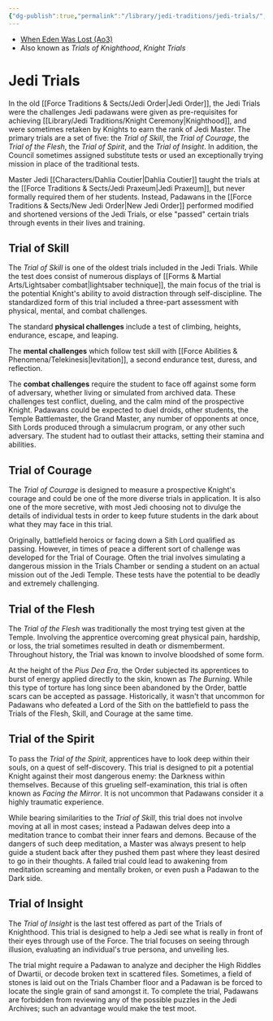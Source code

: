 ```yaml
---
{"dg-publish":true,"permalink":"/library/jedi-traditions/jedi-trials/","noteIcon":"saber1"}
---
```


- [When Eden Was Lost (Ao3)](https://archiveofourown.org/works/19334440/chapters/45992584)
- Also known as *Trials of Knighthood*, *Knight Trials*
# Jedi Trials
In the old [[Force Traditions & Sects/Jedi Order\|Jedi Order]], the Jedi Trials were the challenges Jedi padawans were given as pre-requisites for achieving [[Library/Jedi Traditions/Knight Ceremony\|Knighthood]], and were sometimes retaken by Knights to earn the rank of Jedi Master. The primary trials are a set of five: the *Trial of Skill*, the *Trial of Courage*, the *Trial of the Flesh*, the *Trial of Spirit*, and the *Trial of Insight*. In addition, the Council sometimes assigned substitute tests or used an exceptionally trying mission in place of the traditional tests. 

Master Jedi [[Characters/Dahlia Coutier\|Dahlia Coutier]] taught the trials at the [[Force Traditions & Sects/Jedi Praxeum\|Jedi Praxeum]], but never formally required them of her students. Instead, Padawans in the [[Force Traditions & Sects/New Jedi Order\|New Jedi Order]] performed modified and shortened versions of the Jedi Trials, or else "passed" certain trials through events in their lives and training.
## Trial of Skill
The *Trial of Skill* is one of the oldest trials included in the Jedi Trials. While the test does consist of numerous displays of [[Forms & Martial Arts/Lightsaber combat\|lightsaber technique]], the main focus of the trial is the potential Knight's ability to avoid distraction through self-discipline. The standardized form of this trial included a three-part assessment with physical, mental, and combat challenges.

The standard **physical challenges** include a test of climbing, heights, endurance, escape, and leaping. 

The **mental challenges** which follow test skill with [[Force Abilities & Phenomena/Telekinesis\|levitation]], a second endurance test, duress, and reflection. 

The **combat challenges** require the student to face off against some form of adversary, whether living or simulated from archived data. These challenges test conflict, dueling, and the calm mind of the prospective Knight. Padawans could be expected to duel droids, other students, the Temple Battlemaster, the Grand Master, any number of opponents at once, Sith Lords produced through a simulacrum program, or any other such adversary. The student had to outlast their attacks, setting their stamina and abilities.
## Trial of Courage
The *Trial of Courage* is designed to measure a prospective Knight's courage and could be one of the more diverse trials in application. It is also one of the more secretive, with most Jedi choosing not to divulge the details of individual tests in order to keep future students in the dark about what they may face in this trial.

Originally, battlefield heroics or facing down a Sith Lord qualified as passing. However, in times of peace a different sort of challenge was developed for the Trial of Courage. Often the trial involves simulating a dangerous mission in the Trials Chamber or sending a student on an actual mission out of the Jedi Temple. These tests have the potential to be deadly and extremely challenging.
## Trial of the Flesh
The *Trial of the Flesh* was traditionally the most trying test given at the Temple. Involving the apprentice overcoming great physical pain, hardship, or loss, the trial sometimes resulted in death or dismemberment. Throughout history, the Trial was known to involve bloodshed of some form. 

At the height of the *Pius Dea Era*, the Order subjected its apprentices to burst of energy applied directly to the skin, known as *The Burning*. While this type of torture has long since been abandoned by the Order, battle scars can be accepted as passage. Historically, it wasn't that uncommon for Padawans who defeated a Lord of the Sith on the battlefield to pass the Trials of the Flesh, Skill, and Courage at the same time.
## Trial of the Spirit
To pass the *Trial of the Spirit*, apprentices have to look deep within their souls, on a quest of self-discovery. This trial is designed to pit a potential Knight against their most dangerous enemy: the Darkness within themselves. Because of this grueling self-examination, this trial is often known as *Facing the Mirror*. It is not uncommon that Padawans consider it a highly traumatic experience.

While bearing similarities to the *Trial of Skill*, this trial does not involve moving at all in most cases; instead a Padawan delves deep into a meditation trance to combat their inner fears and demons. Because of the dangers of such deep meditation, a Master was always present to help guide a student back after they pushed them past where they least desired to go in their thoughts. A failed trial could lead to awakening from meditation screaming and mentally broken, or even push a Padawan to the Dark side.
## Trial of Insight
The *Trial of Insight* is the last test offered as part of the Trials of Knighthood. This trial is designed to help a Jedi see what is really in front of their eyes through use of the Force. The trial focuses on seeing through illusion, evaluating an individual's true persona, and unveiling lies. 

The trial might require a Padawan to analyze and decipher the High Riddles of Dwartii, or decode broken text in scattered files. Sometimes, a field of stones is laid out on the Trials Chamber floor and a Padawan is be forced to locate the single grain of sand amongst it. To complete the trial, Padawans are forbidden from reviewing any of the possible puzzles in the Jedi Archives; such an advantage would make the test moot. 